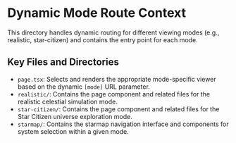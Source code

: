# Dynamic Mode Route Context

This directory handles dynamic routing for different viewing modes (e.g., realistic, star-citizen) and contains the entry point for each mode.

## Key Files and Directories

- `page.tsx`: Selects and renders the appropriate mode-specific viewer based on the dynamic `[mode]` URL parameter.
- `realistic/`: Contains the page component and related files for the realistic celestial simulation mode.
- `star-citizen/`: Contains the page component and related files for the Star Citizen universe exploration mode.
- `starmap/`: Contains the starmap navigation interface and components for system selection within a given mode.
